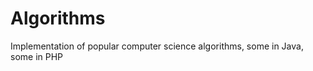 Algorithms
==========

Implementation of popular computer science algorithms, some in Java, some in PHP
